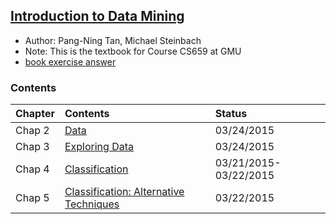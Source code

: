 ## [Introduction to Data Mining](http://www.amazon.com/Introduction-Data-Mining-Pang-Ning-Tan/dp/0321321367)

- Author: Pang-Ning Tan, Michael Steinbach
- Note: This is the textbook for Course CS659 at GMU
- [book exercise answer](http://bayanbox.ir/view/2627688347011855619/IntroductiontoDataMing.pdf)

### Contents

|Chapter| Contents| Status|
|:---|:----|:----|
|Chap 2| [Data](file/chap2.md)|03/24/2015|
|Chap 3| [Exploring Data](file/chap3.md)| 03/24/2015|
|Chap 4| [Classification](file/chap4.md)| 03/21/2015-03/22/2015|
|Chap 5| [Classification: Alternative Techniques](file/chap5.md)| 03/22/2015|

